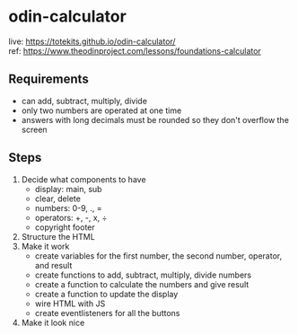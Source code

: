 # odin-calculator
live: https://totekits.github.io/odin-calculator/ <br>
ref: https://www.theodinproject.com/lessons/foundations-calculator
## Requirements
- can add, subtract, multiply, divide
- only two numbers are operated at one time
- answers with long decimals must be rounded so they don't overflow the screen 
## Steps
1. Decide what components to have
    - display: main, sub
    - clear, delete 
    - numbers: 0-9, ., =
    - operators: +, -, x, ÷
    - copyright footer
2. Structure the HTML 
3. Make it work
    - create variables for the first number, the second number, operator, and result
    - create functions to add, subtract, multiply, divide numbers
    - create a function to calculate the numbers and give result
    - create a function to update the display
    - wire HTML with JS
    - create eventlisteners for all the buttons
4. Make it look nice